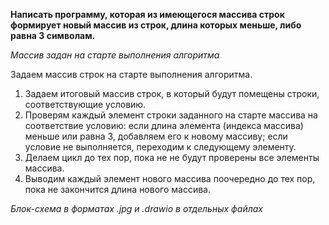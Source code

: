 **Написать программу, которая из имеющегося массива строк формирует новый массив из строк, длина которых меньше, либо равна 3 символам.**

*Массив задан на старте выполнения алгоритма*

Задаем массив строк на старте выполнения алгоритма.
1. Задаем итоговый массив строк, в который будут помещены строки, соответствующие условию.
2. Проверям каждый элемент строки заданного на старте массива на соответствие условию: если длина элемента (индекса массива) меньше или равна 3, добавляем его к новому массиву; если условие не выполняется, переходим к следующему элементу.
3. Делаем цикл до тех пор, пока не не будут проверены все элементы массива.
4. Выводим каждый элемент нового массива поочередно до тех пор, пока не закончится длина нового массива.

*Блок-схема в форматах .jpg и .drawio в отдельных файлах*
